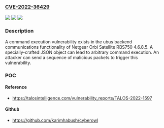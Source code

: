 ### [CVE-2022-36429](https://cve.mitre.org/cgi-bin/cvename.cgi?name=CVE-2022-36429)
![](https://img.shields.io/static/v1?label=Product&message=Orbi%20Satellite%20RBS750&color=blue)
![](https://img.shields.io/static/v1?label=Version&message=%3D%204.6.8.5%20&color=brighgreen)
![](https://img.shields.io/static/v1?label=Vulnerability&message=CWE-912%3A%20Hidden%20Functionality&color=brighgreen)

### Description

A command execution vulnerability exists in the ubus backend communications functionality of Netgear Orbi Satellite RBS750 4.6.8.5. A specially-crafted JSON object can lead to arbitrary command execution. An attacker can send a sequence of malicious packets to trigger this vulnerability.

### POC

#### Reference
- https://talosintelligence.com/vulnerability_reports/TALOS-2022-1597

#### Github
- https://github.com/karimhabush/cyberowl

